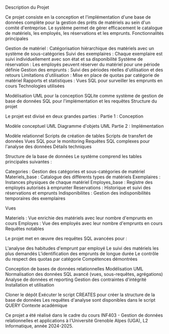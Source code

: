 Description du Projet

Ce projet consiste en la conception et l'implémentation d'une base de données complète pour la gestion des prêts de matériels au sein d'un comité d'entreprise. Le système permet de gérer efficacement le catalogue de matériels, les employés, les réservations et les emprunts.
Fonctionnalités principales

Gestion de matériel : Catégorisation hiérarchique des matériels avec un système de sous-catégories Suivi des exemplaires : Chaque exemplaire est suivi individuellement avec son état et sa disponibilité Système de réservation : Les employés peuvent réserver du matériel pour une période définie Gestion des emprunts : Suivi des périodes réelles d'utilisation et des retours Limitations d'utilisation : Mise en place de quotas par catégorie de matériel Rapports et statistiques : Vues SQL pour surveiller les emprunts en cours
Technologies utilisées

Modélisation UML pour la conception SQLite comme système de gestion de base de données SQL pour l'implémentation et les requêtes
Structure du projet

Le projet est divisé en deux grandes parties :
Partie 1 : Conception

Modèle conceptuel UML Diagramme d'objets UML
Partie 2 : Implémentation

Modèle relationnel Scripts de création de tables Scripts de transfert de données Vues SQL pour le monitoring Requêtes SQL complexes pour l'analyse des données
Détails techniques

Structure de la base de données Le système comprend les tables principales suivantes :

Categories : Gestion des catégories et sous-catégories de matériel Materiels_base : Catalogue des différents types de matériels Exemplaires : Instances physiques de chaque matériel Employes_base : Registre des employés autorisés à emprunter Reservations : Historique et suivi des réservations et emprunts Indisponibilites : Gestion des indisponibilités temporaires des exemplaires

Vues

Materiels : Vue enrichie des matériels avec leur nombre d'emprunts en cours Employes : Vue des employés avec leur nombre d'emprunts en cours
Requêtes notables

Le projet met en œuvre des requêtes SQL avancées pour :

L'analyse des habitudes d'emprunt par employé Le suivi des matériels les plus demandés L'identification des emprunts de longue durée Le contrôle du respect des quotas par catégorie
Compétences démontrées

Conception de bases de données relationnelles Modélisation UML Normalisation des données SQL avancé (vues, sous-requêtes, agrégations) Analyse de données et reporting Gestion des contraintes d'intégrité
Installation et utilisation

Cloner le dépôt Exécuter le script CREATES pour créer la structure de la base de données Les requêtes d'analyse sont disponibles dans le script QUERY
Contexte académique

Ce projet a été réalisé dans le cadre du cours INF403 - Gestion de données relationnelles et applications à l'Université Grenoble Alpes (UGA), L2 Informatique, année 2024-2025.
